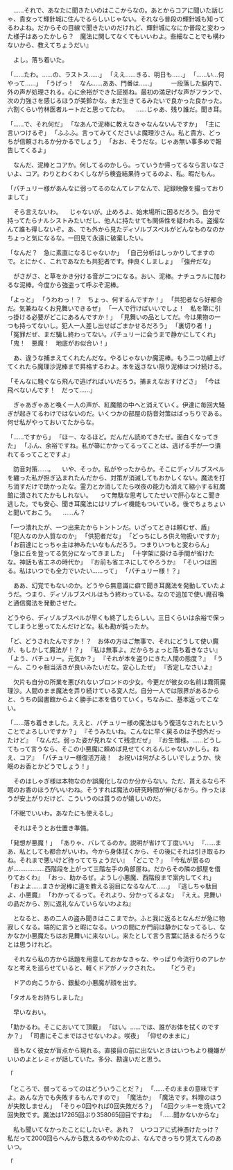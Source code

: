 　……それで、あなたに聞きたいのはここからなの。あとからコアに聞いた話じゃ、貴女って輝針城に住んでるらしいじゃない。それなら普段の輝針城も知ってるわよね。だからその目線で聞きたいのだけれど、輝針城になにか普段と変わった様子はあったかしら？　魔法に関してなくてもいいわよ。些細なことでも構わないから、教えてちょうだい』

　よし。落ち着いた。


「……たわ。……の、ラストス……」
「ええ……きる、明日も……」
「……い…何やって……」
「うげっ！　なん……ああ、門番は……」
　
　一段落した脳内で、外の声が処理される。心に余裕ができた証拠ね。最初の満足げな声がフランで、次の力強さを感じるほうが美鈴かな。まだ生きてるみたいで良かった良かった。六割くらい竹林医者ルートだと思ってたわ。
　……じゃあ、残り誰だ。聞き耳。

「……で、それ何だ」
「なあんで泥棒に教えなきゃなんないんですか」
「主に言いつけるぞ」
「ふふふ。言ってみてくださいよ魔理沙さん。私と貴方、どっちが信頼されるか分かるでしょう」
「おお、そうだな。じゃあ無い事多めで報告してくるよ」

　なんだ、泥棒とコアか。何してるのかしら。っていうか帰ってるなら言いなさいよ、コア。わりとわくわくしながら検査結果待ってるのよ、私。暇だもん。

「パチュリー様があんなに弱ってるのなんてレアなんで、記録映像を撮っておりまして」

　そら言えないわ。
　じゃないが。止めろよ、始末場所に困るだろう。自分で持ってたらナルシストみたいだし、他人に持たせても関係性を疑われる。盗撮なんて誰も得しないぞ。あ、でも外から見たディゾルブスペルがどんなものなのかちょっと気になるな。一回見て永遠に破棄したい。

「なんだ？　急に素直になるじゃないか」
「自己分析はしっかりしてますので。とにかく、これであなたも共犯者です。仲良くしましょ」
「強弁だな」

　がさがさ、と草をかき分ける音が二つになる。おい、泥棒。ナチュラルに加わるな泥棒。今度から強盗って呼ぶぞ泥棒。

「よっと」
「うわわっ！？　ちょっ、何するんですか！」
「共犯者なら好都合だ。気兼ねなくお見舞いできるぜ」
「一人で行けばいいでしょ！　私を箒に引っ掛ける必要がどこにあるんですか！」
「見舞いの品としてだ。今は果物の一つも持ってないし。犯人一人差し出せばごまかせるだろう」
「裏切り者！」
「冤罪だぜ、まだ騙し終わってない。パチュリーに会うまで静かにしてくれ」
「鬼！　悪魔！　地底がお似合い！」

　あ、違うな捕まえてくれたんだな。やるじゃないか魔泥棒。もう二つ功績上げてくれたら魔理沙泥棒まで昇格するわよ。本を返さない限り泥棒はつけ続ける。

「そんなに騒ぐなら飛んで逃げればいいだろう。捕まえなおすけどさ」
「今は飛べないんです！　だって……」

　ぎゃあぎゃあと喚く一人の声が、紅魔館の中へと消えていく。伊達に毎回大騒ぎが起きてるわけではないのだ。いくつかの部屋の防音対策はばっちりである。何せ私がやっておいてたからな。

「……ですから」
「ほー、なるほど。だんだん読めてきたぜ。面白くなってきた」
「ふん、余裕ですね。私が箒にかかってるってことは、逃げる手が一つ潰れてるってことですよ」

　防音対策……。
　いや、そっか。私がやったからか。そこにディゾルブスペルを纏った私が担ぎ込まれたんだから、対策が消滅してもおかしくない。魔法を打ち消すだけで助かったな。霊力とか消してたら咲夜の能力も消えて縮小する紅魔館に潰されてたかもしれない。
　って無駄な思考してたせいで肝心なとこ聞き逃した。でも安心、聞き耳魔法にはリプレイ機能もついている。後でちょちょいと聞いておこう。
　……ん？

「一つ潰れたが、一つ出来たからトントンだ。いざってときは頼むぜ、盾」
「犯人なのか人質なのか」
「供犯者だな」
「どっちにしろ供え物扱いですか」
「お前達にとっちゃ主は神みたいなもんだろう。つまりいつもと変わらん」
「急に丘を登ってる気分になってきました」
「十字架に掛ける手間が省けたな。神話も省エネの時代か」
『お前も省エネにしてやろうか』
「そいつは困る。私はいつでも全力でいたい……って」
「パチュリー様！？」

　ああ、幻覚でもないのか。どうやら無意識に癖で聞き耳魔法を発動していたようだ。つまり、ディゾルブスペルはもう終わっている。なので追加で使い魔召喚と通信魔法を発動させた。


どうやら、ディゾルブスペルが早くも終了したらしい。三日くらいは余裕で保ってしまうと思ってたんだけどな。私も勘が鈍ったか。

「ど、どうされたんですか！？　お体の方はご無事で、それにどうして使い魔が、もしかして魔法が！？」
『私は無事よ。だからちょっと落ち着きなさい』
「よう、パチュリー。元気か？」
『それが本を盗りにきた人間の態度？』
「うーん、こりゃ相当活きが良いみたいだな。安心したぜ」
『否定しなさいよ』

　欠片も自分の所業を悪びれないブロンドの少女。今更だが彼女の名前は霧雨魔理沙。人間のまま魔法を弄り続けている変人だ。自分一人では限界があるからと、うちの図書館からよく勝手に本を借りていく。ちなみに、基本返ってこない。

「……落ち着きました。ええと、パチュリー様の魔法はもう復活なされたということでよろしいですか？」
『そうみたいね。こんなに早く戻るのは予想外だったけど』
「なんだ。弱った姿が見れなくて残念だぜ」
『お生憎様。……どうしてもって言うなら、そこの小悪魔に頼めば見せてくれるんじゃないかしら。ねえ、コア』
「パチュリー様復活万歳！　お祝いは何がよろしいでしょうか、快眠のお香とかどうでしょう！」

　そのはしゃぎ様は本物なのか誤魔化しなのか分からない。ただ、貰えるなら不眠のお香のほうがいいわね。そうすれば魔法の研究時間が伸びるから。作ったほうが安上がりだけど、こういうのは貰うのが嬉しいのだ。

「不眠でいいわ。あなたにも使えるし」

　それはそうとお仕置き準備。

「発想が悪魔！」
「ありゃ、バレてるのか。説明が省けて丁度いい」
『……まあ、私としても都合がいいわ。今から身体拭くから、その後にそれは引き取るわね。それまで悪いけど待っててちょうだい』
「どこで？」
『今私が居るのが………………西階段を上がって三階左手の角部屋ね。だからその隣の部屋を借りておくわ』
「おっ、助かるぜ。ようし小悪魔、西階段まで案内してくれ」
「およよ……まさか泥棒に道を教える羽目になるなんて……」
『逃しちゃ駄目よ、小悪魔』
「わかってるって。それより、分かってるよな」
『ええ。見舞いの品だから、別に返礼なんていらないわよね』









　となると、あの二人の盗み聞きはここまでか。ふと我に返るとなんだが急に物寂しくなる。端的に言うと暇になる。いつの間にか門前は静かになってるし、なかなか小悪魔たちはお見舞いに来ないし。来たとして言う言葉に詰まるだろうなとは思うけれど。

　それなら私の方から話題を用意しておかなきゃな、やっぱり今流行りのアレかなと考えを巡らせていると、軽くドアがノックされた。
　
「どうぞ」

　ドアの向こうから、銀髪の小悪魔が顔を出す。

「タオルをお持ちしました」

　早いなおい。

「助かるわ。そこにおいてて頂戴」
「はい。……では、誰がお体を拭くのですか？」
「司書にそこまではさせないわよ。咲夜」
「仰せのままに」

　音もなく彼女が盲点から現れる。直接目の前に出ないときはいつもより機嫌がいいのよとレミィが話していた。多分、勘違いだと思う。

「






「ところで、弱ってるってのはどういうことだ？」
「……そのままの意味ですよ。あんな方でも失敗するもんですので」
「魔法か」
「魔法です。料理のほうが失敗しません」
「そりゃ0回やれば0回失敗だろ？」
「4回クッキーを焼いて2回失敗です。魔法は17265回ぶり358065回目ですね」
「……聞かないからな」

　私も聞いてなかったことにしたいぞ。あれ？　いつコアに式神憑けたっけ？　私だって2000回らへんから数えるのやめたのよ、なんできっちり覚えてんのあいつ。

「
　

